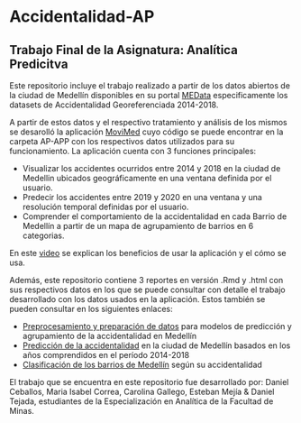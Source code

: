 # Accidentalidad-AP
## Trabajo Final de la Asignatura: Analítica Predicitva <br>
Este repositorio incluye el trabajo realizado a partir de los datos abiertos de la ciudad de Medellín disponibles en su portal <a href="http://medata.gov.co">MEData</a> especificamente los datasets de Accidentalidad Georeferenciada 2014-2018.

A partir de estos datos y el respectivo tratamiento y análisis de los mismos se desarolló la aplicación <a href="https://cagallegori.shinyapps.io/MoviMed/">MoviMed</a> cuyo código se puede encontrar en la carpeta AP-APP con los respectivos datos utilizados para su funcionamiento. La aplicación cuenta con 3 funciones principales: <br>

- Visualizar los accidentes ocurridos entre 2014 y 2018 en la ciudad de Medellin ubicados geográficamente en una ventana definida por el usuario.
- Predecir los accidentes entre 2019 y 2020 en una ventana y una resolución temporal definidas por el usuario.
- Comprender el comportamiento de la accidentalidad en cada Barrio de Medellín a partir de un mapa de agrupamiento de barrios en 6 categorias.

En este <a href="https://www.youtube.com/watch?v=Usfx9E-AxeI">video</a> se explican los beneficios de usar la aplicación y el cómo se usa.

Además, este repositorio contiene 3 reportes en versión .Rmd y .html con sus respectivos datos en los que se puede consultar con detalle el trabajo desarrollado con los datos usados en la aplicación. Estos también se pueden consultar en los siguientes enlaces:

- <a href="https://rpubs.com/IsabelCorrea/655887">Preprocesamiento y preparación de datos</a> para modelos de predicción y agrupamiento de la accidentalidad en Medellín
- <a href=https://rpubs.com/IsabelCorrea/655886>Predicción de la accidentalidad</a> en la ciudad de Medellín basados en los años comprendidos en el período 2014-2018
- <a href="https://rpubs.com/IsabelCorrea/655921">Clasificación de los barrios de Medellín</a> según su accidentalidad

El trabajo que se encuentra en este repositorio fue desarrollado por:
Daniel Ceballos, Maria Isabel Correa, Carolina Gallego, Esteban Mejía & Daniel Tejada, estudiantes de la Especialización en Analítica de la Facultad de Minas.
